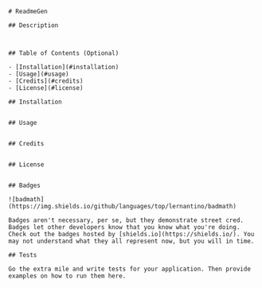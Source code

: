 
    # ReadmeGen

    ## Description

    

    ## Table of Contents (Optional)

    - [Installation](#installation)
    - [Usage](#usage)
    - [Credits](#credits)
    - [License](#license)

    ## Installation


    ## Usage


    ## Credits


    ## License


    ## Badges

    ![badmath](https://img.shields.io/github/languages/top/lernantino/badmath)

    Badges aren't necessary, per se, but they demonstrate street cred. Badges let other developers know that you know what you're doing. Check out the badges hosted by [shields.io](https://shields.io/). You may not understand what they all represent now, but you will in time.

    ## Tests

    Go the extra mile and write tests for your application. Then provide examples on how to run them here.
